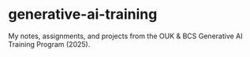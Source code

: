 # generative-ai-training
My notes, assignments, and projects from the OUK &amp; BCS Generative AI Training Program (2025).
